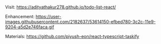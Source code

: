 Visit: https://adityathakur278.github.io/todo-list-react/

Enhancement: https://user-images.githubusercontent.com/2182637/53614150-efbed780-3c2c-11e9-9204-a5d2e746faca.gif

Materials: 
https://github.com/piyush-eon/react-typescript-taskify
